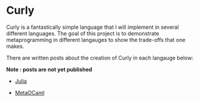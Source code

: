 # Curly

Curly is a fantastically simple language that I will implement in several different languages. The goal of this project is to demonstrate metaprogramming in different langauges to show the trade-offs that one makes.

There are written posts about the creation of Curly in each langauge below:

**Note : posts are not yet published**

* [Julia](...)

* [MetaOCaml](...)
